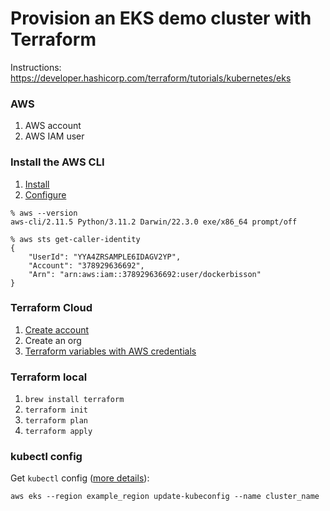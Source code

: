 # Provision an EKS demo cluster with Terraform

Instructions: https://developer.hashicorp.com/terraform/tutorials/kubernetes/eks

### AWS

1. AWS account
2. AWS IAM user

### Install the AWS CLI

1. [Install](https://docs.aws.amazon.com/cli/latest/userguide/getting-started-install.html)
2. [Configure](https://docs.aws.amazon.com/cli/latest/userguide/cli-chap-configure.html)

```
% aws --version
aws-cli/2.11.5 Python/3.11.2 Darwin/22.3.0 exe/x86_64 prompt/off
```

```
% aws sts get-caller-identity
{
    "UserId": "YYA4ZRSAMPLE6IDAGV2YP",
    "Account": "378929636692",
    "Arn": "arn:aws:iam::378929636692:user/dockerbisson"
}
```

### Terraform Cloud

1. [Create account](https://app.terraform.io/signup/account)
2. Create an org
3. [Terraform variables with AWS credentials](https://developer.hashicorp.com/terraform/tutorials/cloud-get-started/cloud-create-variable-set)

### Terraform local

1. `brew install terraform`
2. `terraform init`
3. `terraform plan`
4. `terraform apply`

### kubectl config

Get `kubectl` config ([more details](https://repost.aws/knowledge-center/eks-cluster-connection)):

`aws eks --region example_region update-kubeconfig --name cluster_name`